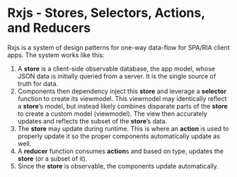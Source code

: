 # Rxjs - Stores, Selectors, Actions, and Reducers

Rxjs is a system of design patterns for one-way data-flow for SPA/RIA client apps. The system works like this:
1. A **store** is a client-side observable database, the app model, whose JSON data is initially queried from a server. It is the single source of truth for data.
2. Components then dependency inject this **store** and leverage a **selector** function to create its viewmodel. This viewmodel may identically reflect a **store**’s model, but instead likely combines disparate parts of the **store** to create a custom model (viewmodel). The view then accurately updates and reflects the subset of the **store**’s data.
3. The **store** may update during runtime. This is where an **action** is used to properly update it so the proper components automatically update as well.
4. A **reducer** function consumes **action**s and based on type, updates the **store** (or a subset of it).
5. Since the **store** is observable, the components update automatically.
